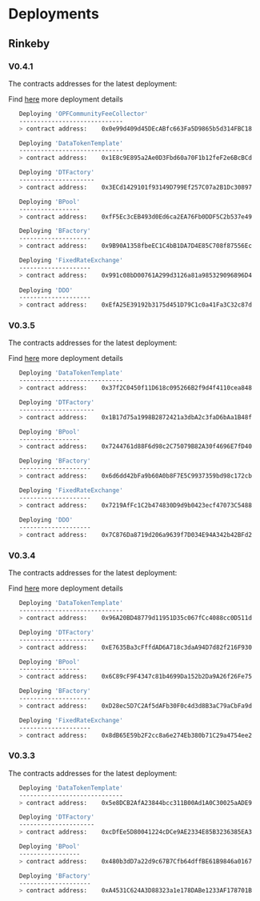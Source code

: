 # Deployments

## Rinkeby 

### V0.4.1

The contracts addresses for the latest deployment:

Find [here](https://github.com/oceanprotocol/atlantic/blob/master/logs/Rinkeby-datatokens-deployment-31082020.txt) more deployment details

```bash
   Deploying 'OPFCommunityFeeCollector'
   -----------------------------
   > contract address:    0x0e99d409d45DEcABfc663Fa5D9865b5d314FBC18

   Deploying 'DataTokenTemplate'
   -----------------------------
   > contract address:    0x1E8c9E895a2Ae0D3Fbd60a70F1b12feF2e6BcBCd

   Deploying 'DTFactory'
   ---------------------
   > contract address:    0x3ECd1429101f93149D799Ef257C07a2B1Dc30897

   Deploying 'BPool'
   -----------------
   > contract address:    0xfF5Ec3cEB493d0Ed6ca2EA76Fb0DDF5C2b537e49

   Deploying 'BFactory'
   --------------------
   > contract address:    0x9B90A1358fbeEC1C4bB1DA7D4E85C708f87556Ec

   Deploying 'FixedRateExchange'
   --------------------
   > contract address:    0x991c08bD00761A299d3126a81a985329096896D4
   
   Deploying 'DDO'
   --------------------
   > contract address:    0xEfA25E39192b3175d451D79C1c0a41Fa3C32c87d

```

### V0.3.5

The contracts addresses for the latest deployment:

Find [here](https://github.com/oceanprotocol/atlantic/blob/df8d40dfeaceaed357605f03a40fa6aa1b2cdf13/logs/Rinkeby-datatokens-deployment-18082020.txt) more deployment details

```bash
   Deploying 'DataTokenTemplate'
   -----------------------------
   > contract address:    0x37f2C0450f11D618c095266B2f9d4f4110cea848

   Deploying 'DTFactory'
   ---------------------
   > contract address:    0x1B17d75a1998B2872421a3dbA2c3faD6bAa1B48f

   Deploying 'BPool'
   -----------------
   > contract address:    0x7244761d88F6d98c2C75079B82A30f4696E7fD40

   Deploying 'BFactory'
   --------------------
   > contract address:    0x6d6dd42bFa9b60A0b8F7E5C9937359bd98c172cb

   Deploying 'FixedRateExchange'
   --------------------
   > contract address:    0x7219AfFc1C2b474830D9d9b0423ecf47073C5488
   
   Deploying 'DDO'
   --------------------
   > contract address:    0x7C876Da8719d206a9639f7D034E94A342b42BFd2

```

### V0.3.4

The contracts addresses for the latest deployment:

Find [here](https://github.com/oceanprotocol/atlantic/blob/df8d40dfeaceaed357605f03a40fa6aa1b2cdf13/logs/Rinkeby-datatokens-deployment-12082020.txt) more deployment details

```bash
   Deploying 'DataTokenTemplate'
   -----------------------------
   > contract address:    0x96A20BD48779d11951D35c067fCc4088cc0D511d

   Deploying 'DTFactory'
   ---------------------
   > contract address:    0xE7635Ba3cFffdAD6A718c3daA94D7d82f216F930

   Deploying 'BPool'
   -----------------
   > contract address:    0x6C89cF9F4347c81b4699Da152b2Da9A26f26Fe75

   Deploying 'BFactory'
   --------------------
   > contract address:    0xD28ec5D7C2Af5dAFb30F0c4d3d8B3aC79aCbFa9d

   Deploying 'FixedRateExchange'
   --------------------
   > contract address:    0x8dB65E59b2F2cc8a6e274Eb380b71C29a4754ee2

```

### V0.3.3

The contracts addresses for the latest deployment:

```bash
   Deploying 'DataTokenTemplate'
   -----------------------------
   > contract address:    0x5e8DCB2AfA23844bcc311B00Ad1A0C30025aADE9

   Deploying 'DTFactory'
   ---------------------
   > contract address:    0xcDfEe5D80041224cDCe9AE2334E85B3236385EA3

   Deploying 'BPool'
   -----------------
   > contract address:    0x480b3dD7a22d9c67B7Cfb64dffBE61B9846a0167

   Deploying 'BFactory'
   --------------------
   > contract address:    0xA4531C624A3D88323a1e178DABe1233AF178701B

```
